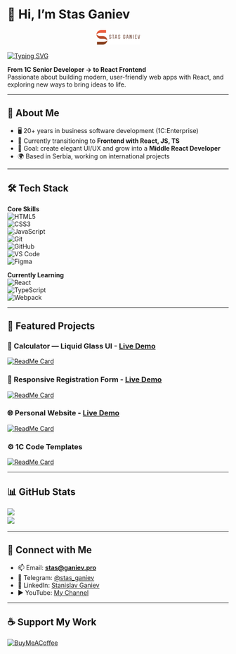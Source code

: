 # 👋 Hi, I’m Stas Ganiev  

<div id="header" align="center">
  <img src="logofull_300_108.png" width="99" height="33"/>
</div>

[![Typing SVG](https://readme-typing-svg.herokuapp.com?font=Fira+Code&weight=500&size=22&pause=1000&color=4A90E2&center=true&vCenter=true&width=600&lines=Frontend+Developer;React+Enthusiast;Open+to+Collaboration;From+1C+Senior+Developer+→+React+Frontend)](https://git.io/typing-svg)

**From 1C Senior Developer → to React Frontend**  
Passionate about building modern, user-friendly web apps with React, and exploring new ways to bring ideas to life.  

---

## 🌟 About Me
- 🖥️ 20+ years in business software development (1C:Enterprise)  
- 🌱 Currently transitioning to **Frontend with React, JS, TS**  
- 🎯 Goal: create elegant UI/UX and grow into a **Middle React Developer**  
- 🌍 Based in Serbia, working on international projects  

---

## 🛠 Tech Stack  

**Core Skills**  
![HTML5](https://img.shields.io/badge/HTML5-E34F26?style=flat-square&logo=html5&logoColor=white)  
![CSS3](https://img.shields.io/badge/CSS3-1572B6?style=flat-square&logo=css3&logoColor=white)  
![JavaScript](https://img.shields.io/badge/JavaScript-F7DF1E?style=flat-square&logo=javascript&logoColor=black)  
![Git](https://img.shields.io/badge/Git-F05032?style=flat-square&logo=git&logoColor=white)  
![GitHub](https://img.shields.io/badge/GitHub-181717?style=flat-square&logo=github&logoColor=white)  
![VS Code](https://img.shields.io/badge/VS%20Code-007ACC?style=flat-square&logo=visualstudiocode&logoColor=white)  
![Figma](https://img.shields.io/badge/Figma-F24E1E?style=flat-square&logo=figma&logoColor=white)  

**Currently Learning**  
![React](https://img.shields.io/badge/React-20232A?style=flat-square&logo=react&logoColor=61DAFB)  
![TypeScript](https://img.shields.io/badge/TypeScript-3178C6?style=flat-square&logo=typescript&logoColor=white)  
![Webpack](https://img.shields.io/badge/Webpack-8DD6F9?style=flat-square&logo=webpack&logoColor=black)  

---

## 📂 Featured Projects  

### 🔢 Calculator — Liquid Glass UI - [Live Demo](https://stasganiev.github.io/calculator/)
[![ReadMe Card](https://github-readme-stats.vercel.app/api/pin/?username=stasganiev&repo=calculator&theme=tokyonight)](https://github.com/stasganiev/calculator)

### 📝 Responsive Registration Form - [Live Demo](https://stasganiev.github.io/authorization-form/)
[![ReadMe Card](https://github-readme-stats.vercel.app/api/pin/?username=stasganiev&repo=authorization-form&theme=tokyonight)](https://github.com/stasganiev/authorization-form)

### 🌐 Personal Website - [Live Demo](https://stasganiev.github.io/benonypro/)
[![ReadMe Card](https://github-readme-stats.vercel.app/api/pin/?username=stasganiev&repo=benonypro&theme=tokyonight)](https://github.com/stasganiev/benonypro)

### ⚙️ 1C Code Templates
[![ReadMe Card](https://github-readme-stats.vercel.app/api/pin/?username=stasganiev&repo=OnesTemplates&theme=tokyonight)](https://github.com/stasganiev/OnesTemplates)

---

## 📊 GitHub Stats

![](https://github-readme-stats.vercel.app/api?username=stasganiev&show_icons=true&theme=tokyonight&count_private=true)  
![](https://github-readme-streak-stats.herokuapp.com/?user=stasganiev&theme=tokyonight)  

---

## 🤝 Connect with Me
- 📫 Email: **stas@ganiev.pro**  
- 💬 Telegram: [@stas_ganiev](https://t.me/stas_ganiev)  
- 💼 LinkedIn: [Stanislav Ganiev](https://www.linkedin.com/in/stanislav-ganiev-73839516b/)  
- ▶️ YouTube: [My Channel](https://www.youtube.com/channel/UCiwGR9bwfIc0RM6ft_ZjH9Q)  

---

## ☕ Support My Work
[![BuyMeACoffee](https://img.shields.io/badge/Buy%20Me%20a%20Coffee-ffdd00?style=for-the-badge&logo=buy-me-a-coffee&logoColor=black)](https://buymeacoffee.com/stasganiev)  




